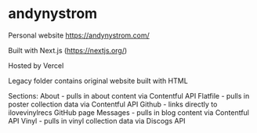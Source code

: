# andynystrom
Personal website
https://andynystrom.com/

Built with Next.js (https://nextjs.org/)

Hosted by Vercel

Legacy folder contains original website built with HTML

Sections:
About - pulls in about content via Contentful API
Flatfile - pulls in poster collection data via Contentful API
Github - links directly to ilovevinylrecs GitHub page
Messages - pulls in blog content via Contentful API
Vinyl - pulls in vinyl collection data via Discogs API

